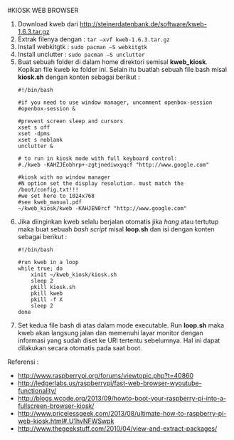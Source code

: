 #KIOSK WEB BROWSER
1.	Download kweb dari http://steinerdatenbank.de/software/kweb-1.6.3.tar.gz
2.	Extrak filenya dengan : `tar –xvf kweb-1.6.3.tar.gz`
3.	Install webkitgtk : `sudo pacman –S webkitgtk`
4.	Install unclutter : `sudo pacman –S unclutter`
5.	Buat sebuah folder di dalam home direktori semisal **kweb_kiosk**. Kopikan file kweb ke folder ini. Selain itu buatlah sebuah file bash misal **kiosk.sh** dengan konten sebagai berikut :
	```
	#!/bin/bash
	
	#if you need to use window manager, uncomment openbox-session
	#openbox-session &
	
	#prevent screen sleep and cursors
	xset s off
	xset -dpms
	xset s noblank
	unclutter &
	
	# to run in kiosk mode with full keyboard control:
	#./kweb -KAHZJEobhrp+-zgtjnediwxyqcf "http://www.google.com"
	
	#kiosk with no window manager
	#N option set the display resolution. must match the /boot/config.txt!!!
	#we set here to 1024x768
	#see kweb_manual.pdf
	~/kweb_kiosk/kweb -KAHJEN0rcf "http://www.google.com"
	```
6.	Jika diinginkan kweb selalu berjalan otomatis jika *hang* atau tertutup maka buat sebuah *bash script* misal **loop.sh** dan isi dengan konten sebagai berikut :
	```
	#!/bin/bash
	
	#run kweb in a loop
	while true; do
		xinit ~/kweb_kiosk/kiosk.sh
		sleep 2
		pkill kiosk.sh
		pkill kweb
		pkill -f X
		sleep 2
	done
	```
7.	Set kedua file bash di atas dalam mode executable. Run **loop.sh** maka kweb akan langsung jalan dan memenuhi layar monitor dengan informasi yang sudah diset ke URl tertentu sebelumnya. Hal ini dapat dilakukan secara otomatis pada saat boot.

Referensi :
- http://www.raspberrypi.org/forums/viewtopic.php?t=40860
- http://ledgerlabs.us/raspberrypi/fast-web-browser-wyoutube-functionality/
- http://blogs.wcode.org/2013/09/howto-boot-your-raspberry-pi-into-a-fullscreen-browser-kiosk/
- http://www.pricelessgeek.com/2013/08/ultimate-how-to-raspberry-pi-web-kiosk.html#.U1hvNFWSwpk
- http://www.thegeekstuff.com/2010/04/view-and-extract-packages/

